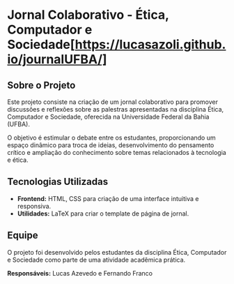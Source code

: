 # Jornal Colaborativo - Ética, Computador e Sociedade[https://lucasazoli.github.io/journalUFBA/]

## Sobre o Projeto
Este projeto consiste na criação de um jornal colaborativo para promover discussões e reflexões sobre as palestras apresentadas na disciplina Ética, Computador e Sociedade, oferecida na Universidade Federal da Bahia (UFBA).

O objetivo é estimular o debate entre os estudantes, proporcionando um espaço dinâmico para troca de ideias, desenvolvimento do pensamento crítico e ampliação do conhecimento sobre temas relacionados à tecnologia e ética.

## Tecnologias Utilizadas
- **Frontend:** HTML, CSS para criação de uma interface intuitiva e responsiva.
- **Utilidades:** LaTeX para criar o template de página de jornal.

## Equipe
O projeto foi desenvolvido pelos estudantes da disciplina Ética, Computador e Sociedade como parte de uma atividade acadêmica prática.

**Responsáveis:** Lucas Azevedo e Fernando Franco 
